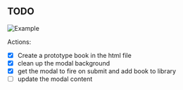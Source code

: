 ## TODO
![Example](./assets/Nick’s%20Library.png)

Actions:
- [x] Create a prototype book in the html file
- [x] clean up the modal background
- [x] get the modal to fire on submit and add book to library
- [ ] update the modal content
